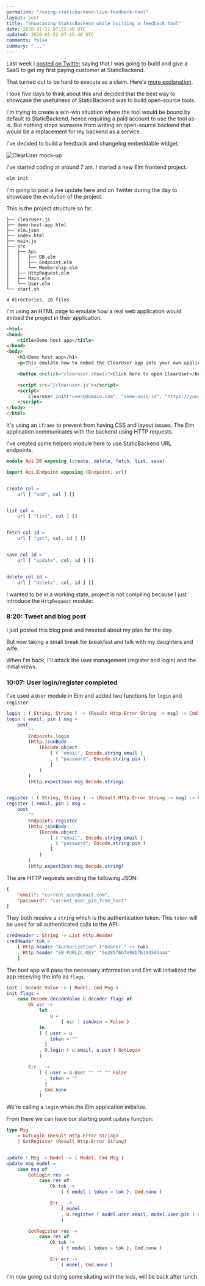 ```yaml
---
permalink: "/using-staticbackend-live-feedback-tool"
layout: post
title: "Showcasing StaticBackend while building a feedback tool"
date: 2020-01-22 07:55:40 UTC
updated: 2020-01-22 07:55:40 UTC
comments: false
summary: "..."
---
```


Last week I 
[posted on Twitter](https://twitter.com/dominicstpierre/status/1216673403450601472) 
saying that I was going to build and give a SaaS to get my first paying 
customer at StaticBackend.

That turned out to be hard to execute as a claim. Here's 
[more explanation](https://www.youtube.com/watch?v=aMMXtzuvgew&).

I took five days to think about this and decided that the best way to showcase 
the usefulness of StaticBackend was to build open-source tools.

I'm trying to create a win-win situation where the tool would be bound by 
default to StaticBackend, hence requiring a paid account to use the tool as-is. 
But nothing stops someone from writing an open-source backend that would be a 
replacement for my backend as a service.

I've decided to build a feedback and changelog embeddable widget.

![ClearUser mock-up](/assets/img/clearuser-proto.png)

I've started coding at around 7 am. I started a new Elm frontend project.

```bash
elm init
```

I'm going to post a live update here and on Twitter during the day to showcase 
the evolution of the project.

This is the project structure so far.

```
├── clearuser.js
├── demo-host-app.html
├── elm.json
├── index.html
├── main.js
├── src
│   ├── Api
│   │   ├── DB.elm
│   │   ├── Endpoint.elm
│   │   └── Membership.elm
│   ├── HttpRequest.elm
│   ├── Main.elm
│   └── User.elm
└── start.sh

4 directories, 20 files
```

I'm using an HTML page to emulate how a real web application would embed the 
project in their application.

```html
<html>
<head>
	<title>Demo host app</title>
</head>
<body>
	<h1>Demo host app</h1>
	<p>This emulate how to embed the ClearUser app into your own application.</p>

	<button onclick="clearuser.show()">Click here to open ClearUser</button>

	<script src="/clearuser.js"></script>
	<script>
		clearuser.init("user@domain.com", "some-uniq-id", "https://yourapp.com/their/avatar.png")		;
	</script>
</body>
</html>
```

It's using an `iframe` to prevent from having CSS and layout issues. The Elm 
application communicates with the backend using HTTP requests.

I've created some helpers module here to use StaticBackend URL endpoints.

```elm
module Api.DB exposing (create, delete, fetch, list, save)

import Api.Endpoint exposing (Endpoint, url)


create col =
    url [ "add", col ] []


list col =
    url [ "list", col ] []


fetch col id =
    url [ "get", col, id ] []


save col id =
    url [ "update", col, id ] []


delete col id =
    url [ "delete", col, id ] []
```

I wanted to be in a working state, project is not compiling because I just 
introduce the `HttpRequest` module:

### 8:20: Tweet and blog post

I just posted this blog post and tweeted about my plan for the day.

But now taking a small break for breakfast and talk with my daughters and wife.

When I'm back, I'll attack the user management (register and login) and the 
initial views.


### 10:07: User login/register completed

I've used a `User` module in Elm and added two functions for `login` and 
`register`:

```elm
login : ( String, String ) -> (Result Http.Error String -> msg) -> Cmd msg
login ( email, pin ) msg =
    post
        ""
        Endpoints.login
        (Http.jsonBody
            (Encode.object
                [ ( "email", Encode.string email )
                , ( "password", Encode.string pin )
                ]
            )
        )
        (Http.expectJson msg Decode.string)


register : ( String, String ) -> (Result Http.Error String -> msg) -> Cmd msg
register ( email, pin ) msg =
    post
        ""
        Endpoints.register
        (Http.jsonBody
            (Encode.object
                [ ( "email", Encode.string email )
                , ( "password", Encode.string pin )
                ]
            )
        )
        (Http.expectJson msg Decode.string)
```

The are HTTP requests sending the following JSON:

```json
{
	"email": "current_user@email.com",
	"password": "current_user_pin_from_host"
}
```

They both receive a `string` which is the authentication token. This `token` 
will be used for all authenticated calls to the API:

```elm
credHeader : String -> List Http.Header
credHeader tok =
    [ Http.header "Authorization" ("Bearer " ++ tok)
    , Http.header "SB-PUBLIC-KEY" "5e285f6bfe98b7b19450baad"
    ]
```

The host app will pass the necessary information and Elm will initialized 
the app receiving the info as `flags`.

```elm
init : Decode.Value -> ( Model, Cmd Msg )
init flags =
    case Decode.decodeValue U.decoder flags of
        Ok usr ->
            let
                u =
                    { usr | isAdmin = False }
            in
            ( { user = u
              , token = ""
              }
            , U.login ( u.email, u.pin ) GotLogin
            )

        Err _ ->
            ( { user = U.User "" "" "" False
              , token = ""
              }
            , Cmd.none
            )
```

We're calling a `login` when the Elm application initialize.

From there we can have our starting point `update` function:

```elm
type Msg
    = GotLogin (Result Http.Error String)
    | GotRegister (Result Http.Error String)


update : Msg -> Model -> ( Model, Cmd Msg )
update msg model =
    case msg of
        GotLogin res ->
            case res of
                Ok tok ->
                    ( { model | token = tok }, Cmd.none )

                Err _ ->
                    ( model
                    , U.register ( model.user.email, model.user.pin ) GotRegister
                    )

        GotRegister res ->
            case res of
                Ok tok ->
                    ( { model | token = tok }, Cmd.none )

                Err err ->
                    ( model, Cmd.none )
```


I'm now going out doing some skating with the kids, will be back after lunch.
